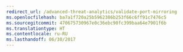 ```yaml
---
redirect_url: /advanced-threat-analytics/validate-port-mirroring
ms.openlocfilehash: ba7a1f720a25b5962386b253f66c6ff91c7476c5
ms.sourcegitcommit: 470675730967e0c36ebc90fc399baa64e7901f6b
ms.translationtype: HT
ms.contentlocale: ru-RU
ms.lasthandoff: 06/30/2017
---
```

